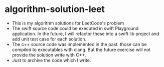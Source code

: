 # algorithm-solution-leet

- This is my algorithm solutions for LeetCode's problem
- The swift source code could be executed in swift Playground application. In the future, I will refactor these into a swift lib project and add unit test case for each solution.
- The c++ source code was implemented in the past. those can be compiled to executables with clang. But the future exercise will not provide the solution write with C++.
- Just to archive the code which I write.